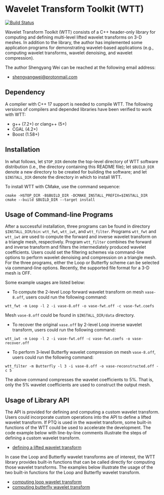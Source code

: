 Wavelet Transform Toolkit (WTT)
=========================

[![Build Status](https://travis-ci.com/uvic-aurora/WTT.svg?branch=master)](https://travis-ci.com/uvic-aurora/WTT)

Wavelet Transform Toolkit (WTT) consists of a C++ header-only library for computing and defining multi-level lifted wavelet transforms on 3-D meshes. In addition to the library, the author has implemented some application programs for demonstrating wavelet-based applications (e.g., computing wavelet transforms, wavelet denoising, and wavelet compression).

The author Shengyang Wei can be reached at the following email address:

* shengyangwei@protonmail.com

Dependency
------------

A complier with C++ 17 support is needed to compile WTT. The following versions of compilers and depended libraries have been verified to work with WTT:

* g++ (7.2+) or clang++ (5+)
* CGAL (4.2+)
* Boost (1.58+)

Installation
------------

In what follows, let `$TOP_DIR` denote the top-level directory of WTT software distribution (i.e., the directory containing this README file); let `$BUILD_DIR` denote a new directory to be created for building the software; and let `$INSTALL_DIR` denote the directory in which to install WTT.

To install WTT with CMake, use the command sequence:

```shell
cmake -H$TOP_DIR -B$BUILD_DIR -DCMAKE_INSTALL_PREFIX=$INSTALL_DIR
cmake --build $BUILD_DIR --target install
```

Usage of Command-line Programs
------------------------------

After a successful installation, three programs can be found in directory `$INSTALL_DIR/bin`: `wtt_fwt`, `wtt_iwt`, and `wtt_filter`. Programs `wtt_fwt` and `wtt_iwt` are used to compute the forward and inverse wavelet transform on a triangle mesh, respectively. Program `wtt_filter` combines the forward and inverse transform and filters the intermediately produced wavelet coefficients. Users could set the filtering schemes via command-line options to perform wavelet denoising and compression on a triangle mesh. For the three programs, either the Loop or Butterfly scheme can be selected via command-line options.
Recently, the supported file format for a 3-D mesh is OFF.

Some example usages are listed below:

* To compute the 2-level Loop forward wavelet transform on mesh `vase-8.off`, users could run the following command:

```shell
wtt_fwt -m Loop -l 2 -i vase-8.off -o vase-fwt.off -c vase-fwt.coefs
```

Mesh `vase-8.off` could be found in `$INSTALL_DIR/data` directory.

* To recover the original `vase.off` by 2-level Loop inverse wavelet transform, users could run the following command:

```shell
wtt_iwt -m Loop -l 2 -i vase-fwt.off -c vase-fwt.coefs -o vase-recover.off
```

* To perform 3-level Butterfly wavelet compression on mesh `vase-8.off`, users could run the following command:

```shell
wtt_filter -m Butterfly -l 3 -i vase-8.off -o vase-reconstructed.off -c 5
```

The above command compresses the wavelet coefficients to 5%. That is, only the 5% wavelet coefficients are used to construct the output mesh.

Usage of Library API
---------------------

The API is provided for defining and computing a custom wavelet transform. Users could incorporate custom operations into the API to define a lifted wavelet transform. If PTQ is used in the wavelet transform, some built-in functions of the WTT could be used to accelerate the development. The code example below with line-by-line comments illustrate the steps of defining a custom wavelet transform.

* [defining a lifted wavelet transform](examples/define_a_wt_with_custom_lifting_steps.cpp)

In case the Loop and Butterfly wavelet transforms are of interest, the WTT library provides built-in functions that can be called directly for computing those wavelet transforms. The examples below illustrate the usage of the two built-in functions for the Loop and Butterfly wavelet transform.

* [computing loop wavelet transform](examples/usage_of_loop_wavelet_transform.cpp)
* [computing butterfly wavelet transform](examples/usage_of_butterfly_wavelet_transform.cpp)
